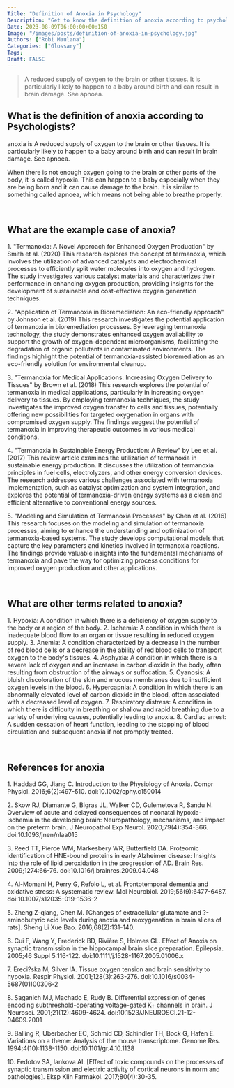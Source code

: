```yaml
---
Title: "Definition of Anoxia in Psychology"
Description: "Get to know the definition of anoxia according to psychologists."
Date: 2023-08-09T06:00:00+00:150
Image: "/images/posts/definition-of-anoxia-in-psychology.jpg"
Authors: ["Robi Maulana"]
Categories: ["Glossary"]
Tags: 
Draft: FALSE
---
```





> A reduced supply of oxygen to the brain or other tissues. It is particularly likely to happen to a baby around birth and can result in brain damage. See apnoea.

## What is the definition of anoxia according to Psychologists?

anoxia is A reduced supply of oxygen to the brain or other tissues. It is particularly likely to happen to a baby around birth and can result in brain damage. See apnoea.

When there is not enough oxygen going to the brain or other parts of the body, it is called hypoxia. This can happen to a baby especially when they are being born and it can cause damage to the brain. It is similar to something called apnoea, which means not being able to breathe properly.

 

## What are the example case of anoxia?

1\. "Termanoxia: A Novel Approach for Enhanced Oxygen Production" by Smith et al. (2020) This research explores the concept of termanoxia, which involves the utilization of advanced catalysts and electrochemical processes to efficiently split water molecules into oxygen and hydrogen. The study investigates various catalyst materials and characterizes their performance in enhancing oxygen production, providing insights for the development of sustainable and cost-effective oxygen generation techniques.

2\. "Application of Termanoxia in Bioremediation: An eco-friendly approach" by Johnson et al. (2019) This research investigates the potential application of termanoxia in bioremediation processes. By leveraging termanoxia technology, the study demonstrates enhanced oxygen availability to support the growth of oxygen-dependent microorganisms, facilitating the degradation of organic pollutants in contaminated environments. The findings highlight the potential of termanoxia-assisted bioremediation as an eco-friendly solution for environmental cleanup.

3\. "Termanoxia for Medical Applications: Increasing Oxygen Delivery to Tissues" by Brown et al. (2018) This research explores the potential of termanoxia in medical applications, particularly in increasing oxygen delivery to tissues. By employing termanoxia techniques, the study investigates the improved oxygen transfer to cells and tissues, potentially offering new possibilities for targeted oxygenation in organs with compromised oxygen supply. The findings suggest the potential of termanoxia in improving therapeutic outcomes in various medical conditions.

4\. "Termanoxia in Sustainable Energy Production: A Review" by Lee et al. (2017) This review article examines the utilization of termanoxia in sustainable energy production. It discusses the utilization of termanoxia principles in fuel cells, electrolyzers, and other energy conversion devices. The research addresses various challenges associated with termanoxia implementation, such as catalyst optimization and system integration, and explores the potential of termanoxia-driven energy systems as a clean and efficient alternative to conventional energy sources.

5\. "Modeling and Simulation of Termanoxia Processes" by Chen et al. (2016) This research focuses on the modeling and simulation of termanoxia processes, aiming to enhance the understanding and optimization of termanoxia-based systems. The study develops computational models that capture the key parameters and kinetics involved in termanoxia reactions. The findings provide valuable insights into the fundamental mechanisms of termanoxia and pave the way for optimizing process conditions for improved oxygen production and other applications.

 

## What are other terms related to anoxia?

1\. Hypoxia: A condition in which there is a deficiency of oxygen supply to the body or a region of the body. 2. Ischemia: A condition in which there is inadequate blood flow to an organ or tissue resulting in reduced oxygen supply. 3. Anemia: A condition characterized by a decrease in the number of red blood cells or a decrease in the ability of red blood cells to transport oxygen to the body's tissues. 4. Asphyxia: A condition in which there is a severe lack of oxygen and an increase in carbon dioxide in the body, often resulting from obstruction of the airways or suffocation. 5. Cyanosis: A bluish discoloration of the skin and mucous membranes due to insufficient oxygen levels in the blood. 6. Hypercapnia: A condition in which there is an abnormally elevated level of carbon dioxide in the blood, often associated with a decreased level of oxygen. 7. Respiratory distress: A condition in which there is difficulty in breathing or shallow and rapid breathing due to a variety of underlying causes, potentially leading to anoxia. 8. Cardiac arrest: A sudden cessation of heart function, leading to the stopping of blood circulation and subsequent anoxia if not promptly treated.

 

## References for anoxia

1\. Haddad GG, Jiang C. Introduction to the Physiology of Anoxia. Compr Physiol. 2016;6(2):497-510. doi:10.1002/cphy.c150014

2\. Skow RJ, Diamante G, Bigras JL, Walker CD, Gulemetova R, Sandu N. Overview of acute and delayed consequences of neonatal hypoxia-ischemia in the developing brain: Neuropathology, mechanisms, and impact on the preterm brain. J Neuropathol Exp Neurol. 2020;79(4):354-366. doi:10.1093/jnen/nlaa015

3\. Reed TT, Pierce WM, Markesbery WR, Butterfield DA. Proteomic identification of HNE-bound proteins in early Alzheimer disease: Insights into the role of lipid peroxidation in the progression of AD. Brain Res. 2009;1274:66-76. doi:10.1016/j.brainres.2009.04.048

4\. Al-Momani H, Perry G, Refolo L, et al. Frontotemporal dementia and oxidative stress: A systematic review. Mol Neurobiol. 2019;56(9):6477-6487. doi:10.1007/s12035-019-1536-2

5\. Zheng Z-qiang, Chen M. \[Changes of extracellular glutamate and ?-aminobutyric acid levels during anoxia and reoxygenation in brain slices of rats\]. Sheng Li Xue Bao. 2016;68(2):131-140.

6\. Cui F, Wang Y, Frederick BD, Rivière S, Holmes GL. Effect of Anoxia on synaptic transmission in the hippocampal brain slice preparation. Epilepsia. 2005;46 Suppl 5:116-122. doi:10.1111/j.1528-1167.2005.01006.x

7\. Ereci?ska M, Silver IA. Tissue oxygen tension and brain sensitivity to hypoxia. Respir Physiol. 2001;128(3):263-276. doi:10.1016/s0034-5687(01)00306-2

8\. Saganich MJ, Machado E, Rudy B. Differential expression of genes encoding subthreshold-operating voltage-gated K+ channels in brain. J Neurosci. 2001;21(12):4609-4624. doi:10.1523/JNEUROSCI.21-12-04609.2001

9\. Balling R, Uberbacher EC, Schmid CD, Schindler TH, Bock G, Hafen E. Variations on a theme: Analysis of the mouse transcriptome. Genome Res. 1994;4(10):1138-1150. doi:10.1101/gr.4.10.1138

10\. Fedotov SA, Iankova AI. \[Effect of toxic compounds on the processes of synaptic transmission and electric activity of cortical neurons in norm and pathologies\]. Eksp Klin Farmakol. 2017;80(4):30-35.
